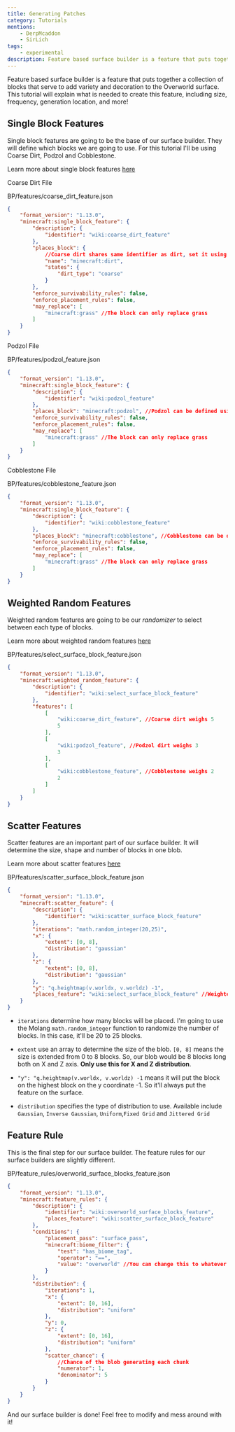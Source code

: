 ```yaml
---
title: Generating Patches
category: Tutorials
mentions:
    - DerpMcaddon
    - SirLich
tags:
    - experimental
description: Feature based surface builder is a feature that puts together a collection of blocks that serve to add variety and decoration to the Overworld surface.
---
```


Feature based surface builder is a feature that puts together a collection of blocks that serve to add variety and decoration to the Overworld surface. This tutorial will explain what is needed to create this feature, including size, frequency, generation location, and more!

## Single Block Features

Single block features are going to be the base of our surface builder. They will define which blocks we are going to use. For this tutorial I'll be using Coarse Dirt, Podzol and Cobblestone.

Learn more about single block features [here](/world-generation/feature-types#single-block-features)

Coarse Dirt File

<CodeHeader>BP/features/coarse_dirt_feature.json</CodeHeader>

```json
{
	"format_version": "1.13.0",
	"minecraft:single_block_feature": {
		"description": {
			"identifier": "wiki:coarse_dirt_feature"
		},
		"places_block": {
			//Coarse dirt shares same identifier as dirt, set it using name and states
			"name": "minecraft:dirt",
			"states": {
				"dirt_type": "coarse"
			}
		},
		"enforce_survivability_rules": false,
		"enforce_placement_rules": false,
		"may_replace": [
			"minecraft:grass" //The block can only replace grass
		]
	}
}
```

Podzol File

<CodeHeader>BP/features/podzol_feature.json</CodeHeader>

```json
{
	"format_version": "1.13.0",
	"minecraft:single_block_feature": {
		"description": {
			"identifier": "wiki:podzol_feature"
		},
		"places_block": "minecraft:podzol", //Podzol can be defined using direct identifier
		"enforce_survivability_rules": false,
		"enforce_placement_rules": false,
		"may_replace": [
			"minecraft:grass" //The block can only replace grass
		]
	}
}
```

Cobblestone File

<CodeHeader>BP/features/cobblestone_feature.json</CodeHeader>

```json
{
	"format_version": "1.13.0",
	"minecraft:single_block_feature": {
		"description": {
			"identifier": "wiki:cobblestone_feature"
		},
		"places_block": "minecraft:cobblestone", //Cobblestone can be defined using direct identifier
		"enforce_survivability_rules": false,
		"enforce_placement_rules": false,
		"may_replace": [
			"minecraft:grass" //The block can only replace grass
		]
	}
}
```

## Weighted Random Features

Weighted random features are going to be our _randomizer_ to select between each type of blocks.

Learn more about weighted random features [here](/world-generation/feature-types#weighted-random-features)

<CodeHeader>BP/features/select_surface_block_feature.json</CodeHeader>

```json
{
	"format_version": "1.13.0",
	"minecraft:weighted_random_feature": {
		"description": {
			"identifier": "wiki:select_surface_block_feature"
		},
		"features": [
			[
				"wiki:coarse_dirt_feature", //Coarse dirt weighs 5
				5
			],
			[
				"wiki:podzol_feature", //Podzol dirt weighs 3
				3
			],
			[
				"wiki:cobblestone_feature", //Cobblestone weighs 2
				2
			]
		]
	}
}
```

## Scatter Features

Scatter features are an important part of our surface builder. It will determine the size, shape and number of blocks in one blob.

Learn more about scatter features [here](/world-generation/feature-types#scatter-features)

<CodeHeader>BP/features/scatter_surface_block_feature.json</CodeHeader>

```json
{
	"format_version": "1.13.0",
	"minecraft:scatter_feature": {
		"description": {
			"identifier": "wiki:scatter_surface_block_feature"
		},
		"iterations": "math.random_integer(20,25)",
		"x": {
			"extent": [0, 8],
			"distribution": "gaussian"
		},
		"z": {
			"extent": [0, 8],
			"distribution": "gaussian"
		},
		"y": "q.heightmap(v.worldx, v.worldz) -1",
		"places_feature": "wiki:select_surface_block_feature" //Weighted random feature identifier
	}
}
```

-   `iterations` determine how many blocks will be placed. I'm going to use the Molang `math.random_integer` function to randomize the number of blocks. In this case, it'll be 20 to 25 blocks.

-   `extent` use an array to determine the size of the blob. `[0, 8]` means the size is extended from 0 to 8 blocks. So, our blob would be 8 blocks long both on X and Z axis. **Only use this for X and Z distribution**.

-   `"y": "q.heightmap(v.worldx, v.worldz) -1` means it will put the block on the highest block on the y coordinate -1. So it'll always put the feature on the surface.

-   `distribution` specifies the type of distribution to use. Available include `Gaussian`, `Inverse Gaussian`, `Uniform`,`Fixed Grid` and `Jittered Grid`

## Feature Rule

This is the final step for our surface builder. The feature rules for our surface builders are slightly different.

<CodeHeader>BP/feature_rules/overworld_surface_blocks_feature.json</CodeHeader>

```json
{
	"format_version": "1.13.0",
	"minecraft:feature_rules": {
		"description": {
			"identifier": "wiki:overworld_surface_blocks_feature",
			"places_feature": "wiki:scatter_surface_block_feature"
		},
		"conditions": {
			"placement_pass": "surface_pass",
			"minecraft:biome_filter": {
				"test": "has_biome_tag",
				"operator": "==",
				"value": "overworld" //You can change this to whatever biometag you want
			}
		},
		"distribution": {
			"iterations": 1,
			"x": {
				"extent": [0, 16],
				"distribution": "uniform"
			},
			"y": 0,
			"z": {
				"extent": [0, 16],
				"distribution": "uniform"
			},
			"scatter_chance": {
				//Chance of the blob generating each chunk
				"numerator": 1,
				"denominator": 5
			}
		}
	}
}
```

And our surface builder is done! Feel free to modify and mess around with it!
